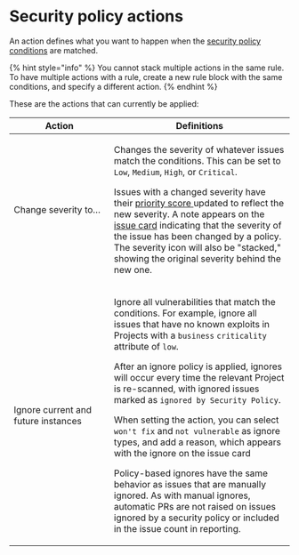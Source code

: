 # Security policy actions

An action defines what you want to happen when the [security policy conditions](security-policies-conditions.md) are matched.

{% hint style="info" %}
You cannot stack multiple actions in the same rule. To have multiple actions with a rule, create a new rule block with the same conditions, and specify a different action.
{% endhint %}

These are the actions that can currently be applied:

<table><thead><tr><th width="164">Action</th><th>Definitions</th></tr></thead><tbody><tr><td>Change severity to…</td><td><p>Changes the severity of whatever issues match the conditions. This can be set to <code>Low</code>, <code>Medium</code>, <code>High</code>, or <code>Critical</code>.<br></p><p>Issues with a changed severity have their <a href="../../../scan-using-snyk/find-and-manage-priority-issues/priority-score.md">priority score </a>updated to reflect the new severity. A note appears on the <a href="../../../snyk-admin/snyk-projects/issue-card-information.md">issue card</a> indicating that the severity of the issue has been changed by a policy. The severity icon will also be "stacked," showing the original severity behind the new one.</p></td></tr><tr><td>Ignore current and future instances</td><td><p>Ignore all vulnerabilities that match the conditions. For example, ignore all issues that have no known exploits in Projects with a <code>business</code> <code>criticality</code> attribute of <code>low</code>.</p><p></p><p>After an ignore policy is applied, ignores will occur every time the relevant Project is re-scanned, with ignored issues marked as <code>ignored by Security Policy</code>.</p><p></p><p>When setting the action, you can select <code>won't fix</code> and <code>not vulnerable</code> as ignore types, and add a reason, which appears with the ignore on the issue card </p><p></p><p>Policy-based ignores have the same behavior as issues that are manually ignored. As with manual ignores, automatic PRs are not raised on issues ignored by a security policy or included in the issue count in reporting.</p></td></tr></tbody></table>
